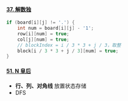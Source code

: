 #### [37. 解数独](https://leetcode-cn.com/problems/sudoku-solver/)

```java
if (board[i][j] != '.') {
    int num = board[i][j] - '1';
    row[i][num] = true;
    col[j][num] = true;
    // blockIndex = i / 3 * 3 + j / 3，取整
    block[i / 3 * 3 + j / 3][num] = true;
}
```

#### [51. N 皇后](https://leetcode-cn.com/problems/n-queens/)

* **行、列、对角线** 放置状态存储
* DFS

